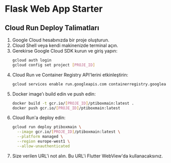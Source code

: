 # Flask Web App Starter

## Cloud Run Deploy Talimatları

1. Google Cloud hesabınızda bir proje oluşturun.
2. Cloud Shell veya kendi makinenizde terminal açın.
3. Gerekirse Google Cloud SDK kurun ve giriş yapın:
   ```sh
   gcloud auth login
   gcloud config set project [PROJE_ID]
   ```
4. Cloud Run ve Container Registry API'lerini etkinleştirin:
   ```sh
   gcloud services enable run.googleapis.com containerregistry.googleapis.com
   ```
5. Docker image'ı build edin ve push edin:
   ```sh
   docker build -t gcr.io/[PROJE_ID]/ptiboxmain:latest .
   docker push gcr.io/[PROJE_ID]/ptiboxmain:latest
   ```
6. Cloud Run'a deploy edin:
   ```sh
   gcloud run deploy ptiboxmain \
     --image gcr.io/[PROJE_ID]/ptiboxmain:latest \
     --platform managed \
     --region europe-west1 \
     --allow-unauthenticated
   ```
7. Size verilen URL'i not alın. Bu URL'i Flutter WebView'da kullanacaksınız.

